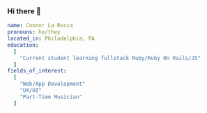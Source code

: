 ### Hi there 👋
<!--
- Currently a fullstack bootcamp student at Actualize! Learning Ruby/Ruby On Rails/JS
- Working on a better way to centralize show bookings for smaller artists!
- Prounouns: He/They
-->
```yaml
name: Connor La Rocca
pronouns: he/they
located_in: Philadelphia, PA
education: 
  [
    "Current student learning fullstack Ruby/Ruby On Rails/JS"
  ]
fields_of_interest:
  [
    "Web/App Development"
    "UX/UI"
    "Part-Time Musician"
  ] 
```


<!--
**connorlarocca/connorlarocca** is a ✨ _special_ ✨ repository because its `README.md` (this file) appears on your GitHub profile.

Here are some ideas to get you started:




- 🤔 I’m looking for help with ...
- 💬 Ask me about ...
- 📫 How to reach me: ...
- 😄 Pronouns: ...
- ⚡ Fun fact: ...
-->
